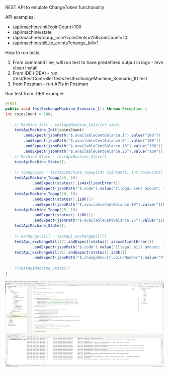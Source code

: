 REST API to emulate ChangeToken functionality 

API examples:
- /api/machine/init?coinCount=100
- /api/machine/state
- /api/machine/topup_coin?coinCents=25&coinCount=10
- /api/machine/bill_to_coints?change_bill=1

How to run tests:
1. From command line, will run test to have predefined output in logs - mvn clean install   
2. From IDE (IDEA) - run /test/RestControllerTests.testExchangeMachine_Scenario_1() test
3. from Postman - run APIs in Postman


Run test from IDEA example:
```java
@Test
public void testExchangeMachine_Scenario_1() throws Exception {
int coinsCount = 100;

    // Machine Init - testApiMachine_Init(int size)
    testApiMachine_Init(coinsCount)
        .andExpect(jsonPath("$.availableCentBalance.1").value("100"))
        .andExpect(jsonPath("$.availableCentBalance.5").value("100"))
        .andExpect(jsonPath("$.availableCentBalance.10").value("100"))
        .andExpect(jsonPath("$.availableCentBalance.25").value("100"));
    // Machine State - testApiMachine_State()
    testApiMachine_State();

    // TopupCoins - testApiMachine_Topup(int coinCents, int coinCount)
    testApiMachine_Topup(35, 10)
            .andExpect(status().is4xxClientError())
            .andExpect(jsonPath("$.code").value("Illegal cent amount: 35"));
    testApiMachine_Topup(10, 10)
            .andExpect(status().isOk())
            .andExpect(jsonPath("$.availableCentBalance.10").value("110"));
    testApiMachine_Topup(25, 10)
            .andExpect(status().isOk())
            .andExpect(jsonPath("$.availableCentBalance.25").value("110"));
    testApiMachine_State();

    // exchange bill - testApi_exchangeBill()
    testApi_exchangeBill(7).andExpect(status().is4xxClientError())
            .andExpect(jsonPath("$.code").value("Illegal bill amount: 7"));
    testApi_exchangeBill(1).andExpect(status().isOk())
            .andExpect(jsonPath("$.changeResult.coinsNumber").value("4"));

    //testApiMachine_State();
}
```

![img.png](img.png)
